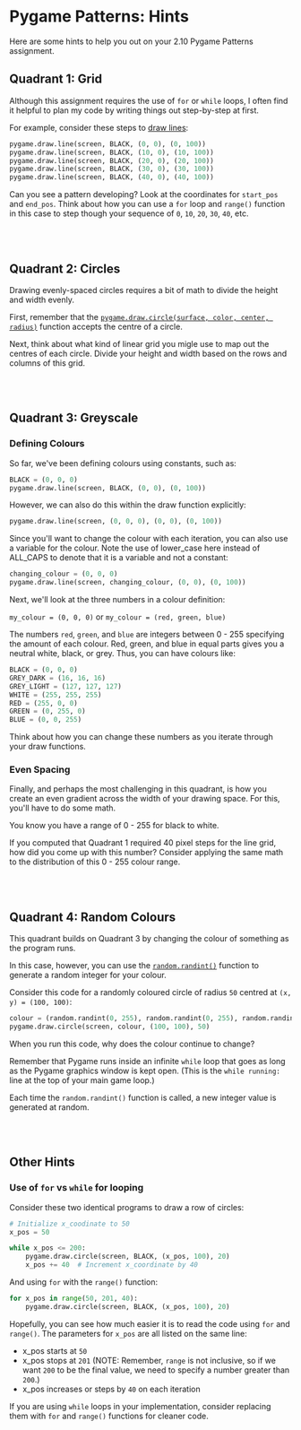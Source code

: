# Pygame Patterns: Hints
Here are some hints to help you out on your 2.10 Pygame Patterns assignment.

## Quadrant 1: Grid
Although this assignment requires the use of `for` or `while` loops, I often find it helpful to plan my code by writing things out step-by-step at first.

For example, consider these steps to [draw lines](https://www.pygame.org/docs/ref/draw.html#pygame.draw.line):

```python
pygame.draw.line(screen, BLACK, (0, 0), (0, 100))
pygame.draw.line(screen, BLACK, (10, 0), (10, 100))
pygame.draw.line(screen, BLACK, (20, 0), (20, 100))
pygame.draw.line(screen, BLACK, (30, 0), (30, 100))
pygame.draw.line(screen, BLACK, (40, 0), (40, 100))
```

Can you see a pattern developing? Look at the coordinates for `start_pos` and `end_pos`. Think about how you can use a `for` loop and `range()` function in this case to step though your sequence of `0`, `10`, `20`, `30`, `40`, etc.

<br><br>

## Quadrant 2: Circles
Drawing evenly-spaced circles requires a bit of math to divide the height and width evenly.

First, remember that the [`pygame.draw.circle(surface, color, center, radius)`](https://www.pygame.org/docs/ref/draw.html#pygame.draw.circle) function accepts the centre of a circle.

Next, think about what kind of linear grid you migle use to map out the centres of each circle. Divide your height and width based on the rows and columns of this grid.

<br><br>

## Quadrant 3: Greyscale
### Defining Colours
So far, we've been defining colours using constants, such as:

```python
BLACK = (0, 0, 0)
pygame.draw.line(screen, BLACK, (0, 0), (0, 100))
```

However, we can also do this within the draw function explicitly:

```python
pygame.draw.line(screen, (0, 0, 0), (0, 0), (0, 100))
```

Since you'll want to change the colour with each iteration, you can also use a variable for the colour. Note the use of lower_case here instead of ALL_CAPS to denote that it is a variable and not a constant:

```python
changing_colour = (0, 0, 0)
pygame.draw.line(screen, changing_colour, (0, 0), (0, 100))
```

Next, we'll look at the three numbers in a colour definition: 

`my_colour = (0, 0, 0)` or `my_colour = (red, green, blue)`

The numbers `red`, `green`, and `blue` are integers between 0 - 255 specifying the amount of each colour. Red, green, and blue in equal parts gives you a neutral white, black, or grey. Thus, you can have colours like:

```python
BLACK = (0, 0, 0)
GREY_DARK = (16, 16, 16)
GREY_LIGHT = (127, 127, 127)
WHITE = (255, 255, 255)
RED = (255, 0, 0)
GREEN = (0, 255, 0)
BLUE = (0, 0, 255)
```

Think about how you can change these numbers as you iterate through your draw functions.

### Even Spacing
Finally, and perhaps the most challenging in this quadrant, is how you create an even gradient across the width of your drawing space. For this, you'll have to do some math. 

You know you have a range of 0 - 255 for black to white. 

If you computed that Quadrant 1 required 40 pixel steps for the line grid, how did you come up with this number? Consider applying the same math to the distribution of this 0 - 255 colour range.

<br><br>

## Quadrant 4: Random Colours
This quadrant builds on Quadrant 3 by changing the colour of something as the program runs.

In this case, however, you can use the [`random.randint()`](https://www.w3schools.com/python/ref_random_randint.asp) function to generate a random integer for your colour. 

Consider this code for a randomly coloured circle of radius `50` centred at `(x, y) = (100, 100)`:

```python
colour = (random.randint(0, 255), random.randint(0, 255), random.randint(0, 255))
pygame.draw.circle(screen, colour, (100, 100), 50)
```

When you run this code, why does the colour continue to change?

Remember that Pygame runs inside an infinite `while` loop that goes as long as the Pygame graphics window is kept open. (This is the `while running:` line at the top of your main game loop.)

Each time the `random.randint()` function is called, a new integer value is generated at random.


<br><br>


## Other Hints

### Use of `for` vs `while` for looping
Consider these two identical programs to draw a row of circles:

```python
# Initialize x_coodinate to 50
x_pos = 50

while x_pos <= 200:
    pygame.draw.circle(screen, BLACK, (x_pos, 100), 20)
    x_pos += 40  # Increment x_coordinate by 40
```

And using `for` with the `range()` function:

```python
for x_pos in range(50, 201, 40):
    pygame.draw.circle(screen, BLACK, (x_pos, 100), 20)
```

Hopefully, you can see how much easier it is to read the code using `for` and `range()`. The parameters for `x_pos` are all listed on the same line:
- x_pos starts at `50`
- x_pos stops at `201` (NOTE: Remember, `range` is not inclusive, so if we want `200` to be the final value, we need to specify a number greater than `200`.)
- x_pos increases or steps by `40` on each iteration

If you are using `while` loops in your implementation, consider replacing them with `for` and `range()` functions for cleaner code.